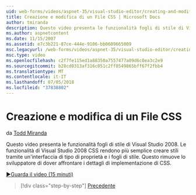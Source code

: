 ```yaml
---
uid: web-forms/videos/aspnet-35/visual-studio-editor/creating-and-modifying-a-css-file
title: Creazione e modifica di un File CSS | Microsoft Docs
author: tmiranda
description: Questo video presenta le funzionalità fogli di stile di Visual Studio 2008. Le funzionalità di Visual Studio 2008 CSS rendono più semplice creare fogli di stile un...
ms.author: aspnetcontent
ms.date: 11/15/2007
ms.assetid: e7c3b221-87ce-444e-9106-bb0609665009
msc.legacyurl: /web-forms/videos/aspnet-35/visual-studio-editor/creating-and-modifying-a-css-file
msc.type: video
ms.openlocfilehash: c2f7fe115ed1a88350a7557477a09d6c0ea3c2e9
ms.sourcegitcommit: b28cd0313af316c051c2ff8549865bff67f2fbb4
ms.translationtype: MT
ms.contentlocale: it-IT
ms.lasthandoff: 07/05/2018
ms.locfileid: "37838802"
---
```

<a name="creating-and-modifying-a-css-file"></a>Creazione e modifica di un File CSS
====================
da [Todd Miranda](https://github.com/tmiranda)

Questo video presenta le funzionalità fogli di stile di Visual Studio 2008. Le funzionalità di Visual Studio 2008 CSS rendono più semplice creare stili tramite un'interfaccia di tipo di proprietà e i fogli di stile. Questo rimuove lo sviluppatore di dover affrontare i dettagli di implementazione di CSS.

[&#9654;Guarda il video (15 minuti)](https://channel9.msdn.com/Blogs/ASP-NET-Site-Videos/creating-and-modifying-a-css-file)

> [!div class="step-by-step"]
> [Precedente](quick-tour-of-the-visual-studio-2008-integrated-development-environment.md)
